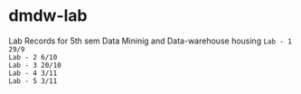 # dmdw-lab
Lab Records for 5th sem Data Mininig and Data-warehouse housing
`Lab - 1 29/9` <br>
`Lab - 2 6/10` <br>
`Lab - 3 20/10` <br>
`Lab - 4 3/11` <br>
`Lab - 5 3/11` <br>
